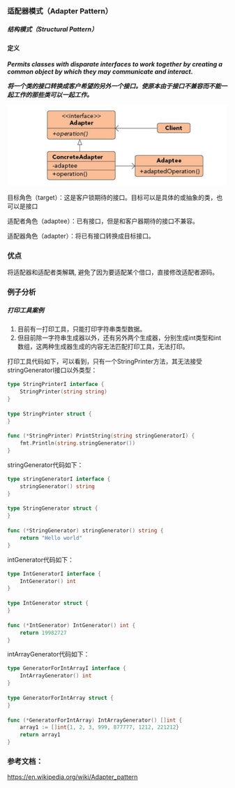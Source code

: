### 适配器模式（Adapter Pattern）

##### 结构模式（Structural Pattern）

#### 定义

***Permits classes with disparate interfaces to work together by creating a common object by which they may communicate and interact.***

***将一个类的接口转换成客户希望的另外一个接口。使原本由于接口不兼容而不能一起工作的那些类可以一起工作。***

![Memento Pattern UML](https://github.com/nox60/go-design-pattern/blob/master/images/adapter_pattern.png)

目标角色（target）：这是客户锁期待的接口。目标可以是具体的或抽象的类，也可以是接口

适配者角色（adaptee）：已有接口，但是和客户器期待的接口不兼容。

适配器角色（adapter）：将已有接口转换成目标接口。

### 优点
将适配器和适配者类解耦, 避免了因为要适配某个借口，直接修改适配者源码。


### 例子分析

##### 打印工具案例
1. 目前有一打印工具，只能打印字符串类型数据。
2. 但目前除一字符串生成器以外，还有另外两个生成器，分别生成int类型和int数组，这两种生成器生成的内容无法匹配打印工具，无法打印。

打印工具代码如下，可以看到，只有一个StringPrinter方法，其无法接受stringGeneratorI接口以外类型：
```go
type StringPrinterI interface {
	StringPrinter(string string)
}

type StringPrinter struct {
}

func (*StringPrinter) PrintString(string stringGeneratorI) {
	fmt.Println(string.stringGenerator())
}
```

stringGenerator代码如下：
```go
type stringGeneratorI interface {
	stringGenerator() string
}

type StringGenerator struct {
}

func (*StringGenerator) stringGenerator() string {
	return "Hello world"
}
```

intGenerator代码如下：
```go
type IntGeneratorI interface {
	IntGenerator() int
}

type IntGenerator struct {
}

func (*IntGenerator) IntGenerator() int {
	return 19982727
}
```

intArrayGenerator代码如下：
```go
type GeneratorForIntArrayI interface {
	IntArrayGenerator() int
}

type GeneratorForIntArray struct {
}

func (*GeneratorForIntArray) IntArrayGenerator() []int {
	array1 := []int{1, 2, 3, 999, 877777, 1212, 221212}
	return array1
}
```



### 参考文档：
https://en.wikipedia.org/wiki/Adapter_pattern